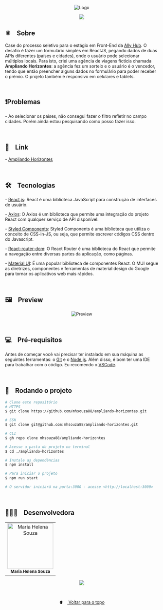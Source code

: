 <p align="center">
  <img src="https://user-images.githubusercontent.com/88038506/198872772-e35661fc-f544-4b18-aad6-2460017ae7b0.png" alt="Logo" id="top">
  </p>

<p align="center">
  <a href="https://github.com/mhsouza88/ampliando-horizontes/blob/main/LICENSE" target="_blank"><img src="https://img.shields.io/static/v1?label=License&message=MIT&color=informational"></a>
 </p>
 
 <h2> ⚛️ﾠSobre</h2>
 <p>Case do processo seletivo para o estágio em Front-End da <a href="https://allyhub.co/" target="_blank">Ally Hub</a>. O desafio é fazer um formulário simples em ReactJS, pegando dados de duas APIs diferentes (países e cidades), onde o usuário pode selecionar múltiplos locais. Para isto, criei uma agência de viagens fictícia chamada <b>Ampliando Horizontes</b>: a agência fez um sorteio e o usuário é o vencedor, tendo que então preencher alguns dados no formulário para poder receber o prêmio. O projeto também é responsivo em celulares e tablets.
</p><br/>

 <h2> ❗️Problemas</h2>
 <p> - Ao selecionar os países, não consegui fazer o filtro refletir no campo cidades. Porém ainda estou pesquisando como posso fazer isso. 
</p><br/>
 
 <h2> 🔗ﾠLink</h2>
 <p>- <a href="https://allyhub.mhsouza88.com/" target="_blank">Ampliando Horizontes</a></p><br/>

<h2> 🛠️ﾠTecnologias</h2>
<p> - <a href="https://pt-br.reactjs.org/" target="_blank">React.js</a>: React é uma biblioteca JavaScript para construção de interfaces de usuário.</p>
<p> - <a href="https://axios-http.com/docs/intro" target="_blank">Axios</a>: O Axios é um biblioteca que permite uma integração do projeto React com qualquer serviço de API disponível.</p>
<p> - <a href="https://styled-components.com/docs" target="_blank">Styled Components</a>: Styled Components é uma biblioteca que utiliza o conceito de CSS-in-JS, ou seja, que permite escrever códigos CSS dentro do Javascript.</p>
<p> - <a href="https://v5.reactrouter.com/web/guides/quick-start" target="_blank">React-router-dom</a>: O React Router é uma biblioteca do React que permite a navegação entre diversas partes da aplicação, como páginas.</p>
<p> - <a href="https://mui.com/getting-started/installation/" target="_blank">Material UI</a>: É uma popular biblioteca de componentes React. O MUI segue as diretrizes, componentes e ferramentas de material design do Google para tornar os aplicativos web mais rápidos.</p>
<br/>

<h2> 🖼️ﾠPreview</h2>
<p align="center">
  <img src="https://user-images.githubusercontent.com/88038506/198885527-9485f601-bfa5-4ff3-91b2-69da4968d8a2.gif" alt="Preview">
  </p>
<br/>
 
<h2> 💻ﾠPré-requisitos </h2>

<p>Antes de começar você vai precisar ter instalado em sua máquina as seguintes ferramentas: o <a href="https://git-scm.com" target="_blank">Git</a> e o <a href="https://nodejs.org/en/" target="_blank">Node.js</a>.
Além disso, é bom ter uma IDE para trabalhar com o código. Eu recomendo o <a href="https://code.visualstudio.com" target="_blank">VSCode</a>.</p><br/>

<h2> 🚀ﾠRodando o projeto </h2>

```bash
# Clone este repositório
# HTTPS
$ git clone https://github.com/mhsouza88/ampliando-horizontes.git

# SSH
$ git clone git@github.com:mhsouza88/ampliando-horizontes.git

# CLI
$ gh repo clone mhsouza88/ampliando-horizontes

# Acesse a pasta do projeto no terminal
$ cd ./ampliando-horizontes

# Instale as dependências
$ npm install

# Para iniciar o projeto
$ npm run start

# O servidor iniciará na porta:3000 - acesse <http://localhost:3000>
```
  <p></p><br/>
 
  <h2> 👩🏻‍💻ﾠDesenvolvedora</h2>
<table align="center">
  <tr>
    <td align="center"><a href="https://github.com/mhsouza88" target="_blank">
      <img src="https://avatars.githubusercontent.com/u/88038506?v=4" width="150px" alt="Maria Helena Souza"/>
      <br />
      <sub><b>Maria Helena Souza</b></sub>
      <br />
    </td>
  </table>
  
  <p align="center">
    <a href="https://www.linkedin.com/in/mhsouza88/" target="_blank"><img src="https://img.shields.io/badge/-LinkedIn-informational?style=for-the-badge&logo=LinkedIn&logoColor=white&color=informational"></a>
  </p><br/>
  
<p align="center">
  ⬆ﾠ<a href="#top"> Voltar para o topo</a>
  </p>
